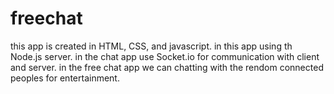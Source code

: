 # freechat
this app is created in HTML, CSS, and javascript.
in this app using th Node.js server.
in the chat app use Socket.io for communication with client and server.
in the free chat app we can chatting with the rendom connected peoples for entertainment.
